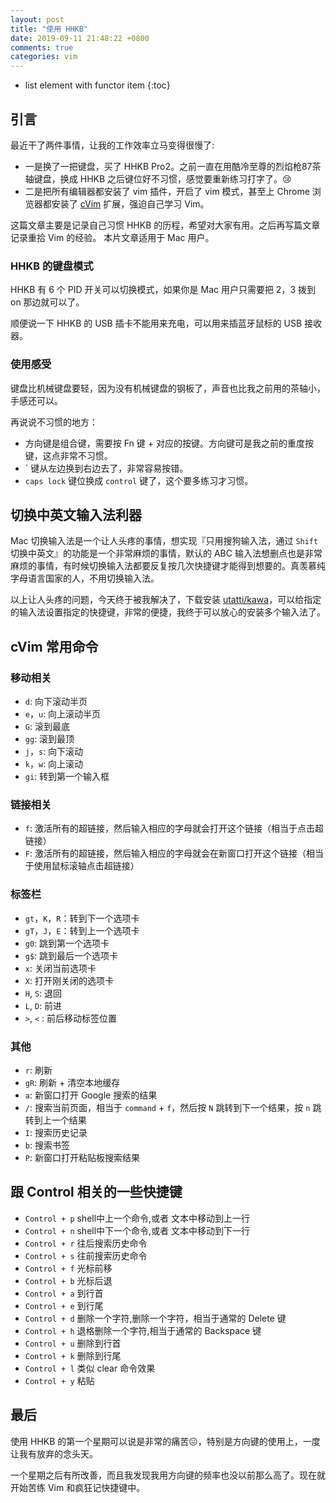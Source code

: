 ```yaml
---
layout: post
title: "使用 HHKB"
date: 2019-09-11 21:48:22 +0800
comments: true
categories: vim
---
```

* list element with functor item
{:toc}

## 引言

最近干了两件事情，让我的工作效率立马变得很慢了:

- 一是换了一把键盘，买了 HHKB Pro2。之前一直在用酷冷至尊的烈焰枪87茶轴键盘，换成 HHKB 之后键位好不习惯，感觉要重新练习打字了。😢
- 二是把所有编辑器都安装了 vim 插件，开启了 vim 模式，甚至上 Chrome 浏览器都安装了 [cVim](https://github.com/1995eaton/chromium-vim) 扩展，强迫自己学习 Vim。

这篇文章主要是记录自己习惯 HHKB 的历程，希望对大家有用。之后再写篇文章记录重拾 Vim 的经验。 本片文章适用于 Mac 用户。

<!--more-->

### HHKB 的键盘模式

 HHKB 有 6 个 PID 开关可以切换模式，如果你是 Mac 用户只需要把 2，3 拨到 on 那边就可以了。

 顺便说一下 HHKB 的 USB 插卡不能用来充电，可以用来插蓝牙鼠标的 USB 接收器。

### 使用感受

 键盘比机械键盘要轻，因为没有机械键盘的钢板了，声音也比我之前用的茶轴小，手感还可以。

再说说不习惯的地方：

- 方向键是组合键，需要按 Fn 键 + 对应的按键。方向键可是我之前的重度按键，这点非常不习惯。
- ` 键从左边换到右边去了，非常容易按错。
- `caps lock` 键位换成 `control` 键了，这个要多练习才习惯。

## 切换中英文输入法利器

Mac 切换输入法是一个让人头疼的事情，想实现『只用搜狗输入法，通过 `Shift` 切换中英文』的功能是一个非常麻烦的事情，默认的 ABC 输入法想删点也是非常麻烦的事情，有时候切换输入法都要反复按几次快捷键才能得到想要的。真羡慕纯字母语言国家的人，不用切换输入法。

以上让人头疼的问题，今天终于被我解决了，下载安装 [utatti/kawa](https://github.com/utatti/kawa)，可以给指定的输入法设置指定的快捷键，非常的便捷，我终于可以放心的安装多个输入法了。

## cVim 常用命令

### 移动相关

- `d`: 向下滚动半页
- `e`，`u`: 向上滚动半页
- `G`: 滚到最底  
- `gg`: 滚到最顶
- `j`，`s`: 向下滚动
- `k`，`w`: 向上滚动 
- `gi`: 转到第一个输入框

### 链接相关
 
- `f`: 激活所有的超链接，然后输入相应的字母就会打开这个链接（相当于点击超链接）
- `F`: 激活所有的超链接，然后输入相应的字母就会在新窗口打开这个链接（相当于使用鼠标滚轴点击超链接）


### 标签栏

- `gt`，`K`，`R`：转到下一个选项卡
- `gT`，`J`，`E`：转到上一个选项卡
- `g0`: 跳到第一个选项卡
- `g$`: 跳到最后一个选项卡
- `x`: 关闭当前选项卡
- `X`: 打开刚关闭的选项卡
- `H`, `S`: 退回
- `L`, `D`: 前进
- `>`, `<` : 前后移动标签位置

### 其他
 
- `r`: 刷新
- `gR`: 刷新 + 清空本地缓存
- `a`: 新窗口打开 Google 搜索的结果
- `/`: 搜索当前页面，相当于 `command` + `f`，然后按 `N` 跳转到下一个结果，按 `n` 跳转到上一个结果 
- `I`: 搜索历史记录
- `b`: 搜索书签
- `P`: 新窗口打开粘贴板搜索结果

## 跟 Control 相关的一些快捷键

- `Control + p` shell中上一个命令,或者 文本中移动到上一行
- `Control + n` shell中下一个命令,或者 文本中移动到下一行
- `Control + r` 往后搜索历史命令
- `Control + s` 往前搜索历史命令
- `Control + f` 光标前移
- `Control + b` 光标后退
- `Control + a` 到行首
- `Control + e` 到行尾
- `Control + d` 删除一个字符,删除一个字符，相当于通常的 Delete 键
- `Control + h` 退格删除一个字符,相当于通常的 Backspace 键
- `Control + u` 删除到行首
- `Control + k` 删除到行尾
- `Control + l` 类似 clear 命令效果
- `Control + y` 粘贴


## 最后

使用 HHKB 的第一个星期可以说是非常的痛苦😖，特别是方向键的使用上，一度让我有放弃的念头天。

一个星期之后有所改善，而且我发现我用方向键的频率也没以前那么高了。现在就开始苦练 Vim 和疯狂记快捷键中。